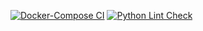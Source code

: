 [![Docker-Compose CI](https://github.com/ipkstef/OcrPdf-Translator/actions/workflows/Test-docker-compose.yml/badge.svg)](https://github.com/ipkstef/OcrPdf-Translator/actions/workflows/Test-docker-compose.yml)
[![Python Lint Check](https://github.com/ipkstef/OcrPdf-Translator/actions/workflows/python-lint.yml/badge.svg)](https://github.com/ipkstef/OcrPdf-Translator/actions/workflows/python-lint.yml)
